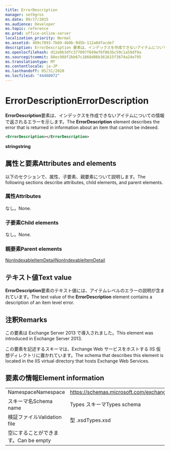 ```yaml
---
title: ErrorDescription
manager: sethgros
ms.date: 09/17/2015
ms.audience: Developer
ms.topic: reference
ms.prod: office-online-server
localization_priority: Normal
ms.assetid: 409c7893-7b69-4b0b-9d5b-112a0dfacde7
description: ErrorDescription 要素は、インデックスを作成できないアイテムについての情報で返されるエラーを示します。
ms.openlocfilehash: d12e8b3dfc377097f649ef6f863bc59c1a59df9a
ms.sourcegitcommit: 88ec988f2bb67c1866d06b361615f3674a24e795
ms.translationtype: MT
ms.contentlocale: ja-JP
ms.lasthandoff: 05/31/2020
ms.locfileid: "44460072"
---
```

# <a name="errordescription"></a><span data-ttu-id="956fe-103">ErrorDescription</span><span class="sxs-lookup"><span data-stu-id="956fe-103">ErrorDescription</span></span>

<span data-ttu-id="956fe-104">**ErrorDescription**要素は、インデックスを作成できないアイテムについての情報で返されるエラーを示します。</span><span class="sxs-lookup"><span data-stu-id="956fe-104">The **ErrorDescription** element describes the error that is returned in information about an item that cannot be indexed.</span></span> 
  
```XML
<ErrorDescription></ErrorDescription>
```

 <span data-ttu-id="956fe-105">**string**</span><span class="sxs-lookup"><span data-stu-id="956fe-105">**string**</span></span>
## <a name="attributes-and-elements"></a><span data-ttu-id="956fe-106">属性と要素</span><span class="sxs-lookup"><span data-stu-id="956fe-106">Attributes and elements</span></span>

<span data-ttu-id="956fe-107">以下のセクションで、属性、子要素、親要素について説明します。</span><span class="sxs-lookup"><span data-stu-id="956fe-107">The following sections describe attributes, child elements, and parent elements.</span></span>
  
### <a name="attributes"></a><span data-ttu-id="956fe-108">属性</span><span class="sxs-lookup"><span data-stu-id="956fe-108">Attributes</span></span>

<span data-ttu-id="956fe-109">なし。</span><span class="sxs-lookup"><span data-stu-id="956fe-109">None.</span></span>
  
### <a name="child-elements"></a><span data-ttu-id="956fe-110">子要素</span><span class="sxs-lookup"><span data-stu-id="956fe-110">Child elements</span></span>

<span data-ttu-id="956fe-111">なし。</span><span class="sxs-lookup"><span data-stu-id="956fe-111">None.</span></span>
  
### <a name="parent-elements"></a><span data-ttu-id="956fe-112">親要素</span><span class="sxs-lookup"><span data-stu-id="956fe-112">Parent elements</span></span>

[<span data-ttu-id="956fe-113">NonIndexableItemDetail</span><span class="sxs-lookup"><span data-stu-id="956fe-113">NonIndexableItemDetail</span></span>](nonindexableitemdetail.md)
  
## <a name="text-value"></a><span data-ttu-id="956fe-114">テキスト値</span><span class="sxs-lookup"><span data-stu-id="956fe-114">Text value</span></span>

<span data-ttu-id="956fe-115">**ErrorDescription**要素のテキスト値には、アイテムレベルのエラーの説明が含まれています。</span><span class="sxs-lookup"><span data-stu-id="956fe-115">The text value of the **ErrorDescription** element contains a description of an item level error.</span></span> 
  
## <a name="remarks"></a><span data-ttu-id="956fe-116">注釈</span><span class="sxs-lookup"><span data-stu-id="956fe-116">Remarks</span></span>

<span data-ttu-id="956fe-117">この要素は Exchange Server 2013 で導入されました。</span><span class="sxs-lookup"><span data-stu-id="956fe-117">This element was introduced in Exchange Server 2013.</span></span>
  
<span data-ttu-id="956fe-118">この要素を記述するスキーマは、Exchange Web サービスをホストする IIS 仮想ディレクトリに置かれています。</span><span class="sxs-lookup"><span data-stu-id="956fe-118">The schema that describes this element is located in the IIS virtual directory that hosts Exchange Web Services.</span></span>
  
## <a name="element-information"></a><span data-ttu-id="956fe-119">要素の情報</span><span class="sxs-lookup"><span data-stu-id="956fe-119">Element information</span></span>

|||
|:-----|:-----|
|<span data-ttu-id="956fe-120">Namespace</span><span class="sxs-lookup"><span data-stu-id="956fe-120">Namespace</span></span>  <br/> |https://schemas.microsoft.com/exchange/services/2006/types  <br/> |
|<span data-ttu-id="956fe-121">スキーマ名</span><span class="sxs-lookup"><span data-stu-id="956fe-121">Schema name</span></span>  <br/> |<span data-ttu-id="956fe-122">Types スキーマ</span><span class="sxs-lookup"><span data-stu-id="956fe-122">Types schema</span></span>  <br/> |
|<span data-ttu-id="956fe-123">検証ファイル</span><span class="sxs-lookup"><span data-stu-id="956fe-123">Validation file</span></span>  <br/> |<span data-ttu-id="956fe-124">型 .xsd</span><span class="sxs-lookup"><span data-stu-id="956fe-124">Types.xsd</span></span>  <br/> |
|<span data-ttu-id="956fe-125">空にすることができます。</span><span class="sxs-lookup"><span data-stu-id="956fe-125">Can be empty</span></span>  <br/> ||
   

